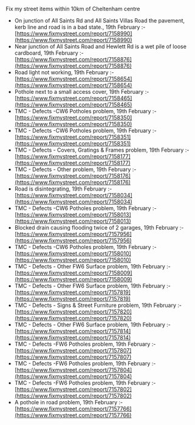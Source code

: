 Fix my street items within 10km of Cheltenham centre

<!-- fix_marker starts -->

- On junction of All Saints Rd and All Saints Villas Road the pavement, kerb line and road is in a bad state., 19th February :- [https://www.fixmystreet.com/report/7158990](https://www.fixmystreet.com/report/7158990)
- Near junction of All Saints Road and Hewlett Rd is a wet pile of loose cardboard, 19th February :- [https://www.fixmystreet.com/report/7158876](https://www.fixmystreet.com/report/7158876)
- Road light not working, 19th February :- [https://www.fixmystreet.com/report/7158654](https://www.fixmystreet.com/report/7158654)
- Pothole next to a small access cover, 19th February :- [https://www.fixmystreet.com/report/7158465](https://www.fixmystreet.com/report/7158465)
- TMC - Defects -CW6 Potholes  problem, 19th February :- [https://www.fixmystreet.com/report/7158350](https://www.fixmystreet.com/report/7158350)
- TMC - Defects -CW6 Potholes  problem, 19th February :- [https://www.fixmystreet.com/report/7158351](https://www.fixmystreet.com/report/7158351)
- TMC - Defects - Covers, Gratings & Frames problem, 19th February :- [https://www.fixmystreet.com/report/7158177](https://www.fixmystreet.com/report/7158177)
- TMC - Defects - Other problem, 19th February :- [https://www.fixmystreet.com/report/7158176](https://www.fixmystreet.com/report/7158176)
- Road is disintegrating, 19th February :- [https://www.fixmystreet.com/report/7158034](https://www.fixmystreet.com/report/7158034)
- TMC - Defects -CW6 Potholes  problem, 19th February :- [https://www.fixmystreet.com/report/7158013](https://www.fixmystreet.com/report/7158013)
- Blocked drain causing flooding twice of 2 garages, 19th February :- [https://www.fixmystreet.com/report/7157956](https://www.fixmystreet.com/report/7157956)
- TMC - Defects -CW6 Potholes  problem, 19th February :- [https://www.fixmystreet.com/report/7158010](https://www.fixmystreet.com/report/7158010)
- TMC - Defects - Other FW6  Surface problem, 19th February :- [https://www.fixmystreet.com/report/7158009](https://www.fixmystreet.com/report/7158009)
- TMC - Defects - Other FW6  Surface problem, 19th February :- [https://www.fixmystreet.com/report/7157819](https://www.fixmystreet.com/report/7157819)
- TMC - Defects - Signs & Street Furniture problem, 19th February :- [https://www.fixmystreet.com/report/7157820](https://www.fixmystreet.com/report/7157820)
- TMC - Defects - Other FW6  Surface problem, 19th February :- [https://www.fixmystreet.com/report/7157814](https://www.fixmystreet.com/report/7157814)
- TMC - Defects -FW6 Potholes problem, 19th February :- [https://www.fixmystreet.com/report/7157807](https://www.fixmystreet.com/report/7157807)
- TMC - Defects -FW6 Potholes problem, 19th February :- [https://www.fixmystreet.com/report/7157804](https://www.fixmystreet.com/report/7157804)
- TMC - Defects -FW6 Potholes problem, 19th February :- [https://www.fixmystreet.com/report/7157802](https://www.fixmystreet.com/report/7157802)
- A pothole in road problem, 19th February :- [https://www.fixmystreet.com/report/7157766](https://www.fixmystreet.com/report/7157766)

<!-- fix_marker ends -->